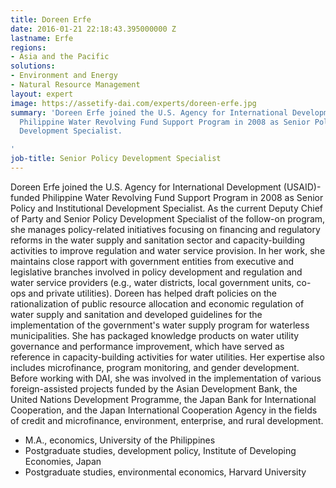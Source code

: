 ```yaml
---
title: Doreen Erfe
date: 2016-01-21 22:18:43.395000000 Z
lastname: Erfe
regions:
- Asia and the Pacific
solutions:
- Environment and Energy
- Natural Resource Management
layout: expert
image: https://assetify-dai.com/experts/doreen-erfe.jpg
summary: 'Doreen Erfe joined the U.S. Agency for International Development (USAID)-funded
  Philippine Water Revolving Fund Support Program in 2008 as Senior Policy and Institutional
  Development Specialist.

'
job-title: Senior Policy Development Specialist
---
```


Doreen Erfe joined the U.S. Agency for International Development (USAID)-funded Philippine Water Revolving Fund Support Program in 2008 as Senior Policy and Institutional Development Specialist. As the current Deputy Chief of Party and Senior Policy Development Specialist of the follow-on program, she manages policy-related initiatives focusing on financing and regulatory reforms in the water supply and sanitation sector and capacity-building activities to improve regulation and water service provision. In her work, she maintains close rapport with government entities from executive and legislative branches involved in policy development and regulation and water service providers (e.g., water districts, local government units, co-ops and private utilities). Doreen has helped draft policies on the rationalization of public resource allocation and economic regulation of water supply and sanitation and developed guidelines for the implementation of the government's water supply program for waterless municipalities. She has packaged knowledge products on water utility governance and performance improvement, which have served as reference in capacity-building activities for water utilities. Her expertise also includes microfinance, program monitoring, and gender development. Before working with DAI, she was involved in the implementation of various foreign-assisted projects funded by the Asian Development Bank, the United Nations Development Programme, the Japan Bank for International Cooperation, and the Japan International Cooperation Agency in the fields of credit and microfinance, environment, enterprise, and rural development.

* M.A., economics, University of the Philippines
* Postgraduate studies, development policy, Institute of Developing Economies, Japan
* Postgraduate studies, environmental economics, Harvard University
